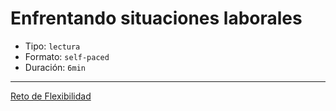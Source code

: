 # Enfrentando situaciones laborales

* Tipo: `lectura`
* Formato: `self-paced`
* Duración: `6min`

***
[Reto de Flexibilidad](https://laboratoria.typeform.com/to/N9cgig4x#uid=xxxxx&email=xxxxx&cohortid=xxxxx&courseid=xxxxx&unitid=xxxxx&partid=xxxxx&fname=xxxxx&lname=xxxxx&coursename=xxxxx)
